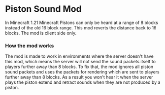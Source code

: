 # Piston Sound Mod
In Minecraft 1.21 Minecraft Pistons can only be heard at a range of 8 blocks instead of the old 16 block range.
This mod reverts the distance back to 16 blocks.
The mod is client side only.

### How the mod works
The mod is made to work in environments where the server doesn't have this mod, which means the server will not send the sound packets itself to players further away than 8 blocks.
To fix that, the mod ignores all piston sound packets and uses the packets for rendering which are sent to players further away than 8 blocks.
As a result you won't hear it when the server plays the piston extend and retract sounds when they are not produced by a piston.
